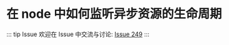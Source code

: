 # 在 node 中如何监听异步资源的生命周期



::: tip Issue 
 欢迎在 Issue 中交流与讨论: [Issue 249](https://github.com/shfshanyue/Daily-Question/issues/249) 
:::



